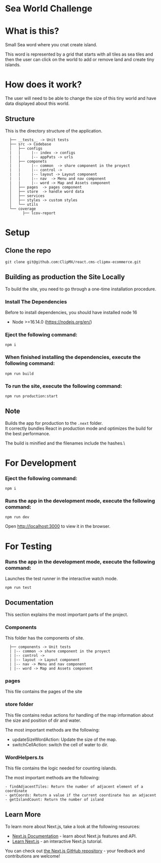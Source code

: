 # Sea World Challenge

# What is this?

Small Sea word where you cnat create island.

This word is represented by a grid that starts with all tiles as sea tiles and then the user can click on the world to add or remove land and create tiny islands.

# How does it work?

The user will need to be able to change the size of this tiny world and have data displayed about this world.

## Structure

This is the directory structure of the application.

```
  ├── __tests__ -> Unit tests
  ├── src -> Codebase
  │   ├── configs
  |   |     |-- index -> configs
  |   |     |-- appPats -> urls
  │   ├── componets
  |   |     |-- common  -> share component in the proyect
  |   |     |-- control ->
  |   |     |-- layout -> Layout component
  |   |     |-- nav  -> Menu and nav component
  |   |     |-- word -> Map and Assets component
  │   ├── pages  -> pages component
  │   ├── store  -> handle word data
  │   ├── services
  │   ├── styles -> custom styles
  │   └── utils
  └── coverage
        ├── lcov-report
```

# Setup

## Clone the repo

`git clone git@github.com:ClipMX/react.cms-clipmx-ecommerce.git`

## Building as production the Site Locally

To build the site, you need to go through a one-time installation
procedure.

### Install The Dependencies

Before to install dependencies, you should have installed node 16

- Node >=16.14.0 (https://nodejs.org/en/)

### Eject the following command:

    npm i

### When finished installing the dependencies, execute the following command:

    npm run build

### To run the site, execute the following command:

    npm run production:start

## Note

Builds the app for production to the `.next` folder.\
It correctly bundles React in production mode and optimizes the build for the best performance.

The build is minified and the filenames include the hashes.\

# For Development

### Eject the following command:

    npm i

### Runs the app in the development mode, execute the following command:

    npm run dev

Open [http://localhost:3000](http://localhost:3000) to view it in the browser.

# For Testing

### Runs the app in the development mode, execute the following command:

Launches the test runner in the interactive watch mode.

`npm run test`

## Documentation

This section explains the most important parts of the project.

### Components

This folder has the components of site.

```
  ├── components -> Unit tests
  | |-- common -> share component in the proyect
  | |-- control ->
  | |-- layout -> Layout component
  | |-- nav -> Menu and nav component
  | |-- word -> Map and Assets component
```

### pages

This file contains the pages of the site

### store folder

This file contains redux actions for handling of the map information about the size and position of dir and water.

The most important methods are the following:

- updateSizeWordAction: Update the size of the map.
- switchCellAction: switch the cell of water to dir.

### WordHelpers.ts

This file contains the logic needed for counting islands.

The most important methods are the following:

    - findAdjacentTiles: Return the number of adjacent element of a coordinate
    - getCoords: Return a value if the current coordinate has an adjacent
    - getIslandCount: Return the number of island

## Learn More

To learn more about Next.js, take a look at the following resources:

- [Next.js Documentation](https://nextjs.org/docs) - learn about Next.js features and API.
- [Learn Next.js](https://nextjs.org/learn) - an interactive Next.js tutorial.

You can check out [the Next.js GitHub repository](https://github.com/vercel/next.js/) - your feedback and contributions are welcome!
